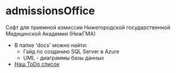 # admissionsOffice
Софт для приемной комиссии Нижегородской государственной Медицинской Академии (НижГМА)  
  
  
- В папке 'docs' можно найти:
  * Гайд по созданию SQL Server в Azure
  * UML - диаграммы базы данных
- [Наш ToDo список](https://trello.com/b/1q3ybXj3/-)  

